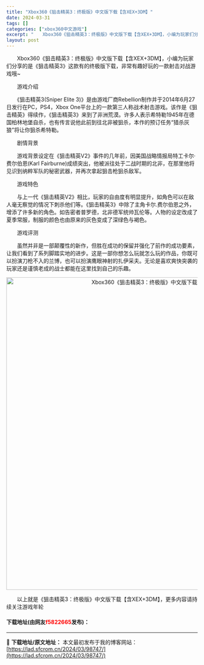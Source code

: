 ```yaml
---
title: "Xbox360《狙击精英3：终极版》中文版下载【含XEX+3DM】"
date: 2024-03-31
tags: []
categories: ["xbox360中文游戏"]
excerpt: "　　Xbox360《狙击精英3：终极版》中文版下载【含XEX+3DM】，小编为玩家们分享的是《狙击精英3》这款有的终极版下载，非常有趣好玩的一款射击对战游戏哦~ 　　游戏介绍 　　《狙击精英3(Sniper Elite 3)》是由游戏厂商Rebellion制作并于2014年6月27日发行在PC，PS&hellip;"
layout: post
---
```


 <p>　　Xbox360《狙击精英3：终极版》中文版下载【含XEX+3DM】，小编为玩家们分享的是《狙击精英3》这款有的终极版下载，非常有趣好玩的一款射击对战游戏哦~</p> <p>　　游戏介绍</p> <p>　　《狙击精英3(Sniper Elite 3)》是由游戏厂商Rebellion制作并于2014年6月27日发行在PC，PS4，Xbox One平台上的一款第三人称战术射击游戏。该作是《狙击精英》得续作，《狙击精英3》来到了非洲荒漠。许多人表示希特勒1945年在德国柏林地堡自杀，也有传言说他此前到往北非被狙杀，本作的预订任务&ldquo;猎杀灰狼&rdquo;将让你狙杀希特勒。</p> <p>　　剧情背景</p> <p>　　游戏背景设定在《狙击精英V2》事件的几年前，因美国战略情报局特工卡尔&middot;费尔伯恩(Karl Fairburne)成绩突出，他被派往处于二战时期的北非，在那里他将见识到纳粹军队的秘密武器，并再次拿起狙击枪狙杀敌军。</p> <p>　　游戏特色</p> <p>　　与上一代《狙击精英V2》相比，玩家的自由度有明显提升，如角色可以在敌人毫无察觉的情况下刺杀他们等。《狙击精英3》中除了主角卡尔.费尔伯恩之外，增添了许多新的角色。如告密者普罗德，北非德军统帅瓦伦等。人物的设定改成了夏季常服，制服的颜色也由原来的灰色变成了深绿色与褐色。</p> <p>　　游戏评测</p> <p>　　虽然并非是一部颠覆性的新作，但胜在成功的保留并强化了前作的成功要素，让我们看到了系列脚踏实地的进步。这是一部你想怎么玩就怎么玩的作品，你既可以扮演刀枪不入的兰博，也可以扮演鹰眼神射的扎伊采夫。无论是喜欢爽快突袭的玩家还是谨慎老成的战士都能在这里找到自己的乐趣。</p> <p align="center"><img align="" border="0" src="https://lad.sfcrom.cn/wp-content/uploads/2024/03/20240330_66083f7db0c61.jpg" width="821" alt="Xbox360《狙击精英3：终极版》中文版下载【含XEX+3DM】" /></p> <p>　　以上就是《狙击精英3：终极版》中文版下载【含XEX+3DM】，更多内容请持续关注游戏年轮</p> <p><h4>下载地址(由网友<font color="red">f5822665</font>发布)：</h4></p> 

---
📖 **下载地址/原文地址：** 本文最初发布于我的博客网站：[https://lad.sfcrom.cn/2024/03/98747/](https://lad.sfcrom.cn/2024/03/98747/)

